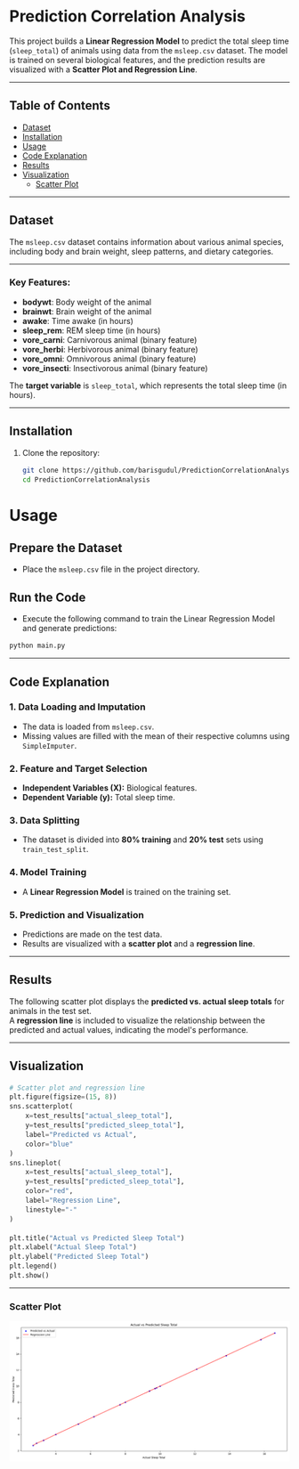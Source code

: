 # Prediction Correlation Analysis

This project builds a **Linear Regression Model** to predict the total sleep time (`sleep_total`) of animals using data from the `msleep.csv` dataset. The model is trained on several biological features, and the prediction results are visualized with a **Scatter Plot and Regression Line**.

---

## Table of Contents
- [Dataset](#dataset)
- [Installation](#installation)
- [Usage](#usage)
- [Code Explanation](#code-explanation)
- [Results](#results)
- [Visualization](#visualization)
  - [Scatter Plot](#scatter-plot)


---

## Dataset
The `msleep.csv` dataset contains information about various animal species, including body and brain weight, sleep patterns, and dietary categories.

---

### Key Features:
- **bodywt**: Body weight of the animal
- **brainwt**: Brain weight of the animal
- **awake**: Time awake (in hours)
- **sleep_rem**: REM sleep time (in hours)
- **vore_carni**: Carnivorous animal (binary feature)
- **vore_herbi**: Herbivorous animal (binary feature)
- **vore_omni**: Omnivorous animal (binary feature)
- **vore_insecti**: Insectivorous animal (binary feature)

The **target variable** is `sleep_total`, which represents the total sleep time (in hours).

---

## Installation
1. Clone the repository:
   ```bash
   git clone https://github.com/barisgudul/PredictionCorrelationAnalysis.git
   cd PredictionCorrelationAnalysis

# Usage

## Prepare the Dataset
- Place the `msleep.csv` file in the project directory.

## Run the Code
- Execute the following command to train the Linear Regression Model and generate predictions:

```bash
python main.py
```
---

## Code Explanation

### 1. Data Loading and Imputation
- The data is loaded from `msleep.csv`.  
- Missing values are filled with the mean of their respective columns using `SimpleImputer`.

### 2. Feature and Target Selection
- **Independent Variables (X):** Biological features.  
- **Dependent Variable (y):** Total sleep time.

### 3. Data Splitting
- The dataset is divided into **80% training** and **20% test** sets using `train_test_split`.

### 4. Model Training
- A **Linear Regression Model** is trained on the training set.

### 5. Prediction and Visualization
- Predictions are made on the test data.  
- Results are visualized with a **scatter plot** and a **regression line**.

---

## Results

The following scatter plot displays the **predicted vs. actual sleep totals** for animals in the test set.  
A **regression line** is included to visualize the relationship between the predicted and actual values, indicating the model's performance.

---

## Visualization

```python
# Scatter plot and regression line
plt.figure(figsize=(15, 8))
sns.scatterplot(
    x=test_results["actual_sleep_total"], 
    y=test_results["predicted_sleep_total"], 
    label="Predicted vs Actual", 
    color="blue"
)
sns.lineplot(
    x=test_results["actual_sleep_total"], 
    y=test_results["predicted_sleep_total"], 
    color="red", 
    label="Regression Line", 
    linestyle="-"
)

plt.title("Actual vs Predicted Sleep Total")
plt.xlabel("Actual Sleep Total")
plt.ylabel("Predicted Sleep Total")
plt.legend()
plt.show()
```

---

### Scatter Plot
![Scatter Plot](Scatter_Plot.png)
